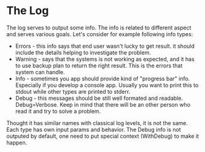 # The Log
The log serves to output some info. The info is related to different aspect and serves various goals. Let's consider for example following info types:
 * Errors - this info says that end user wasn't lucky to get result. it should include the details helping to investigate the problem.
 * Warning - says that the systems is not working as expected, and it has to use backup plan to return the right result. This is the errors that system can handle.
 * Info - sometimes you app should provide kind of "progress bar" info. Especially if you develop a console app. Usually you want to print this to stdout while other types are printed to stderr.
 * Debug - this messages should be still well formated and readable. Debug=Verbose. Keep in mind that there will be an other person who read it and try to solve a problem. 

 Thought it has similar names with classical log levels, it is not the same.
 Each type has own input params and behavior. The Debug info is not outputed by default, one need to put special context (WithDebug) to make it happen.